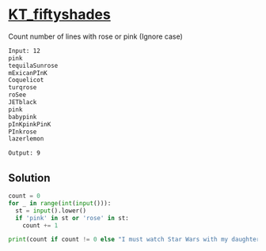 # [KT_fiftyshades](https://open.kattis.com/problems/fiftyshades)

Count number of lines with rose or pink (Ignore case)

```txt
Input: 12
pink
tequilaSunrose
mExicanPInK
Coquelicot
turqrose
roSee
JETblack
pink
babypink
pInKpinkPinK
PInkrose
lazerlemon

Output: 9
```

## Solution

```py
count = 0
for _ in range(int(input())):
  st = input().lower()
  if 'pink' in st or 'rose' in st:
    count += 1

print(count if count != 0 else "I must watch Star Wars with my daughter")
```
